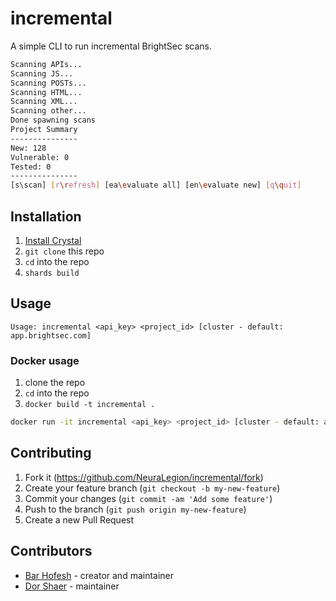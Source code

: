 # incremental

A simple CLI to run incremental BrightSec scans.

```bash
Scanning APIs...
Scanning JS...
Scanning POSTs...
Scanning HTML...
Scanning XML...
Scanning other...
Done spawning scans
Project Summary
---------------
New: 128
Vulnerable: 0
Tested: 0
---------------
[s\scan] [r\refresh] [ea\evaluate all] [en\evaluate new] [q\quit]
```

## Installation

1. [Install Crystal](https://crystal-lang.org/docs/installation/)
2. `git clone` this repo
3. `cd` into the repo
4. `shards build`

## Usage

`Usage: incremental <api_key> <project_id> [cluster - default: app.brightsec.com]`

### Docker usage

1. clone the repo
2. `cd` into the repo
3. `docker build -t incremental .`

```bash
docker run -it incremental <api_key> <project_id> [cluster - default: app.brightsec.com]
```

## Contributing

1. Fork it (<https://github.com/NeuraLegion/incremental/fork>)
2. Create your feature branch (`git checkout -b my-new-feature`)
3. Commit your changes (`git commit -am 'Add some feature'`)
4. Push to the branch (`git push origin my-new-feature`)
5. Create a new Pull Request

## Contributors

- [Bar Hofesh](https://github.com/bararchy) - creator and maintainer
- [Dor Shaer](https://github.com/dorshaer) - maintainer